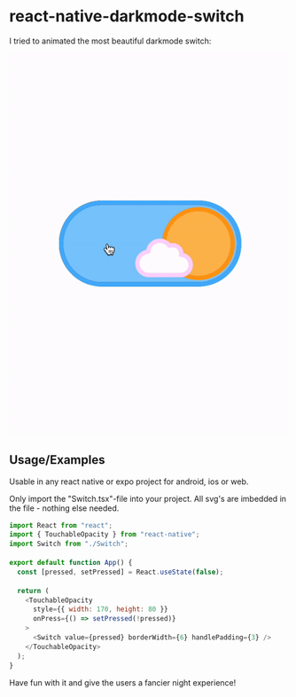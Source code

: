 # react-native-darkmode-switch

I tried to animated the most beautiful darkmode switch:

![Watch my showcase](https://raw.githubusercontent.com/NiklasReinhold/react-native-darkmode-switch/main/screenshots/showcase.gif)

## Usage/Examples

Usable in any react native or expo project for android, ios or web.

Only import the "Switch.tsx"-file into your project.
All svg's are imbedded in the file - nothing else needed.


```javascript
import React from "react";
import { TouchableOpacity } from "react-native";
import Switch from "./Switch";

export default function App() {
  const [pressed, setPressed] = React.useState(false);

  return (
    <TouchableOpacity
      style={{ width: 170, height: 80 }}
      onPress={() => setPressed(!pressed)}
    >
      <Switch value={pressed} borderWidth={6} handlePadding={3} />
    </TouchableOpacity>
  );
}
```

Have fun with it and give the users a fancier night experience!
